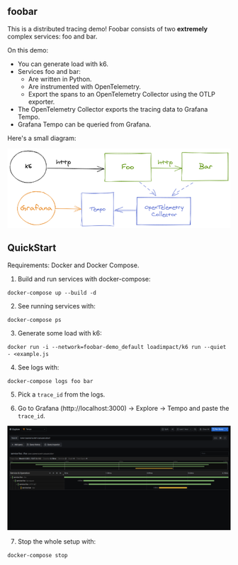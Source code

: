 ## foobar

This is a distributed tracing demo! Foobar consists of two **extremely** complex services: foo and bar.

On this demo:
- You can generate load with k6.
- Services foo and bar:
  - Are written in Python.
  - Are instrumented with OpenTelemetry.
  - Export the spans to an OpenTelemetry Collector using the OTLP exporter.
- The OpenTelemetry Collector exports the tracing data to Grafana Tempo.
- Grafana Tempo can be queried from Grafana.

Here's a small diagram:
<p align="center">
<img src="media/diagram.png" alt="diagram" />
</p>

## QuickStart

Requirements: Docker and Docker Compose.

1. Build and run services with docker-compose:
```
docker-compose up --build -d 
```

2. See running services with:
```
docker-compose ps
```

3. Generate some load with k6:
```
docker run -i --network=foobar-demo_default loadimpact/k6 run --quiet - <example.js
```

4. See logs with:
```
docker-compose logs foo bar
```

5. Pick a `trace_id` from the logs.

6. Go to Grafana (http://localhost:3000) -> Explore -> Tempo and paste the `trace_id`.
<p align="center">
<img src="media/trace.png" alt="diagram" />
</p>

7. Stop the whole setup with:
```
docker-compose stop
```

